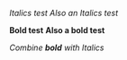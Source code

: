 *Italics test*
_Also an Italics test_

**Bold test**
__Also a bold test__

_Combine **bold** with Italics_
